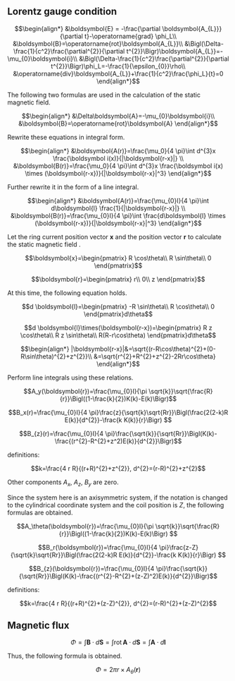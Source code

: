 ## Lorentz gauge condition

```math
\begin{align*}

&\boldsymbol{E} = -\frac{\partial \boldsymbol{A_{L}}}{\partial t}-\operatorname{grad} \phi_L\\

&\boldsymbol{B}=\operatorname{rot}\boldsymbol{A_{L}}\\

&\Bigl(\Delta-\frac{1}{c^2}\frac{\partial^{2}}{\partial t^{2}}\Bigr)\boldsymbol{A_{L}}=-\mu_{0}\boldsymbol{i}\\

&\Bigl(\Delta-\frac{1}{c^2}\frac{\partial^{2}}{\partial t^{2}}\Bigr)\phi_L=-\frac{1}{\epsilon_{0}}\rho\\

&\operatorname{div}\boldsymbol{A_{L}}+\frac{1}{c^2}\frac{\phi_L}{t}=0
\end{align*}
```

The following two formulas are used in the calculation of the static magnetic field.

```math
\begin{align*}

&\Delta\boldsymbol{A}=-\mu_{0}\boldsymbol{i}\\

&\boldsymbol{B}=\operatorname{rot}\boldsymbol{A}
\end{align*}
```
Rewrite these equations in integral form.

```math
\begin{align*}
&\boldsymbol{A(r)}=\frac{\mu_0}{4 \pi}\int d^{3}x \frac{\boldsymbol i(x)}{|\boldsymbol{r-x}|} \\
&\boldsymbol{B(r)}=\frac{\mu_0}{4 \pi}\int d^{3}x \frac{\boldsymbol i(x) \times (\boldsymbol{r-x})}{|\boldsymbol{r-x}|^3}
\end{align*}
```

Further rewrite it in the form of a line integral.

```math
\begin{align*}
&\boldsymbol{A(r)}=\frac{\mu_{0}I}{4 \pi}\int d\boldsymbol{l} \frac{1}{|\boldsymbol{r-x}|} \\
&\boldsymbol{B(r)}=\frac{\mu_{0}I}{4 \pi}\int  \frac{d\boldsymbol{l} \times (\boldsymbol{r-x})}{|\boldsymbol{r-x}|^3}
\end{align*}
```

Let the ring current position vector $`\boldsymbol{x}`$ and the position vector $`\boldsymbol{r}`$ to calculate the static magnetic field . 

```math
\boldsymbol{x}=\begin{pmatrix}
R \cos\theta\\
R \sin\theta\\
0
\end{pmatrix}
```

```math
\boldsymbol{r}=\begin{pmatrix}
r\\
0\\
z
\end{pmatrix}
```

At this time, the following equation holds.

```math
d \boldsymbol{l}=\begin{pmatrix}
-R \sin\theta\\
R \cos\theta\\
0
\end{pmatrix}d\theta
```

```math
d \boldsymbol{l}\times(\boldsymbol{r-x})=\begin{pmatrix}
R z \cos\theta\\
R z \sin\theta\\
R(R-r\cos\theta)
\end{pmatrix}d\theta
```

```math
\begin{align*}
|\boldsymbol{r-x}|&=\sqrt{(r-R\cos\theta)^{2}+(0-R\sin\theta)^{2}+z^{2}}\\
&=\sqrt{r^{2}+R^{2}+z^{2}-2Rr\cos\theta}
\end{align*}
```

Perform line integrals using these relations.

```math
A_y(\boldsymbol{r})=\frac{\mu_{0}I}{\pi \sqrt{k}}\sqrt{\frac{R}{r}}\Bigl((1-\frac{k}{2})K(k)-E(k)\Bigr)
```

```math
B_x(r)=\frac{\mu_{0}I}{4 \pi}\frac{z}{\sqrt{k}\sqrt{Rr}}\Bigl(\frac{2(2-k)R E(k)}{d^{2}}-\frac{k K(k)}{r}\Bigr)

```

```math
B_{z}(r)=\frac{\mu_{0}I}{4 \pi}\frac{\sqrt{k}}{\sqrt{Rr}}\Bigl(K(k)-\frac{(r^{2}-R^{2}+z^2)E(k)}{d^{2}}\Bigr)
```
definitions:

```math
k=\frac{4 r R}{(r+R)^{2}+z^{2}}, d^{2}=(r-R)^{2}+z^{2}
```

Other components $`A_x`$, $`A_z`$, $`B_y`$ are zero.

Since the system here is an axisymmetric system, if the notation is changed to the cylindrical coordinate system and the coil position is $`Z`$, the following formulas are obtained.

```math
A_\theta(\boldsymbol{r})=\frac{\mu_{0}I}{\pi \sqrt{k}}\sqrt{\frac{R}{r}}\Bigl((1-\frac{k}{2})K(k)-E(k)\Bigr)

```

```math
B_r(\boldsymbol{r})=\frac{\mu_{0}I}{4 \pi}\frac{z-Z}{\sqrt{k}\sqrt{Rr}}\Bigl(\frac{2(2-k)R E(k)}{d^{2}}-\frac{k K(k)}{r}\Bigr)

```

```math
B_{z}(\boldsymbol{r})=\frac{\mu_{0}I}{4 \pi}\frac{\sqrt{k}}{\sqrt{Rr}}\Bigl(K(k)-\frac{(r^{2}-R^{2}+(z-Z)^2)E(k)}{d^{2}}\Bigr)
```
definitions:

```math
k=\frac{4 r R}{(r+R)^{2}+(z-Z)^{2}}, d^{2}=(r-R)^{2}+(z-Z)^{2}
```


## Magnetic flux
```math
\Phi=\int\boldsymbol{B}\cdot d\boldsymbol{S}=\int\operatorname{rot}\boldsymbol{A}\cdot d\boldsymbol{S}=\int \boldsymbol{A}\cdot d\boldsymbol{l}
```
Thus, the following formula is obtained.

```math
\Phi=2\pi r \times A_\theta(\boldsymbol{r})
```
